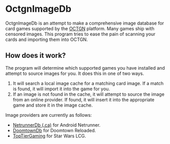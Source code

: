 OctgnImageDb
============

OctgnImageDb is an attempt to make a comprehensive image database for card games supported by the [OCTGN](http://www.octgn.net/ "OCTGN") platform.  Many games ship with censored images.  This program tries to ease the pain of scanning your cards and importing them into OCTGN.

How does it work?
----------------
The program will determine which supported games you have installed and attempt to source images for you.  It does this in one of two ways.

1. It will search a local image cache for a matching card image.  If a match is found, it will import it into the game for you.
2. If an image is not found in the cache, it will attempt to source the image from an online provider.  If found, it will insert it into the appropriate game and store it in the image cache.  

Image providers are currently as follows:

- [NetrunnerDb (.ca)](http://www.netrunnerdb.ca/ "NetrunnerDb") for Android Netrunner.
- [DoomtownDb](http://dtdb.co/ "DoomtownDb") for Doomtown Reloaded.
- [TopTierGaming](http://toptiergaming.com/database.php "TopTierGaming") for Star Wars LCG.
